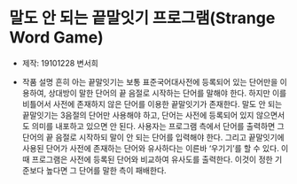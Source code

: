 말도 안 되는 끝말잇기 프로그램(Strange Word Game)
===================================
* 제작: 19101228 변서희

* 작품 설명
	흔히 아는 끝말잇기는 보통 표준국어대사전에 등록되어 있는 단어만을 이용하여, 상대방이 말한 단어의 끝 음절로 시작하는 단어를 말해야 한다. 하지만 이를 비틀어서 사전에 존재하지 않은 단어를 이용한 끝말잇기가 존재한다. 말도 안 되는 끝말잇기는 3음절의 단어만 사용해야 하고, 단어는 사전에 등록되어 있지 않으면서도 의미를 내포하고 있으면 안 된다. 사용자는 프로그램 측에서 단어를 출력하면 그 단어의 끝 음절로 시작하되 말이 안 되는 단어를 입력해야 한다. 그리고 끝말잇기에 사용된 단어가 사전에 존재하는 단어와 유사하다는 이른바 ‘우기기’를 할 수 있다. 이때 프로그램은 사전에 등록된 단어와 비교하여 유사도를 출력한다. 이것이 정한 기준보다 높다면 그 단어를 말한 측이 패배한다.
